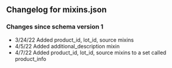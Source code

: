 ## Changelog for mixins.json

### Changes since schema version 1

* 3/24/22 Added product_id, lot_id, source mixins
* 4/5/22 Added additional_description mixin
* 4/7/22 Added product_id, lot_id, source mixins to a set called product_info
